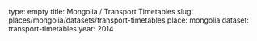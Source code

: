 type: empty
title: Mongolia / Transport Timetables
slug: places/mongolia/datasets/transport-timetables
place: mongolia
dataset: transport-timetables
year: 2014
